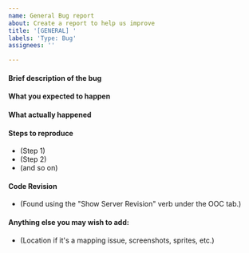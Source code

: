 ```yaml
---
name: General Bug report
about: Create a report to help us improve
title: '[GENERAL] '
labels: 'Type: Bug'
assignees: ''

---
```


<!-- Please DO NOT report 'suggestions' on GitHub. If your issue consists of an opinion about how something should be, it doesn't belong here. -->
<!-- If your issue consists of something not operating as intended, please report it below by filling out the template. -->
<!-- These directions will not appear in the issue, when submitted. -->

<!--Please provide a clear and concise description of what the bug is.-->
#### Brief description of the bug

<!--What normally happens when this occurs? Keep in mind that behavior may be different on other servers.-->
#### What you expected to happen

<!--Please use as much detail as possible when describing the bug behavior, including any context (things you did before) that might be relevant.-->
#### What actually happened

<!-- Same here, please include any context that might have contributed, such as actions taken right before.-->
#### Steps to reproduce
- (Step 1)
- (Step 2)
- (and so on)

<!--Optional, you may remove this section.-->
#### Code Revision
- (Found using the "Show Server Revision" verb under the OOC tab.)
 
<!--Optional, you may remove this section.-->
#### Anything else you may wish to add:
- (Location if it's a mapping issue, screenshots, sprites, etc.)
